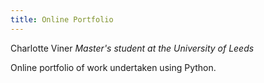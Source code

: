 ```yaml
---
title: Online Portfolio
---
```




Charlotte Viner
*Master's student at the University of Leeds*

Online portfolio of work undertaken using Python.
